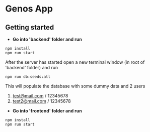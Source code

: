 # Genos App

## Getting started

- **Go into 'backend' folder and run**

```
npm install
npm run start
```

After the server has started open a new terminal window (in root of 'backend' folder) and run

`npm run db:seeds:all`

This will populate the database with some dummy data and 2 users
1. test@mail.com / 12345678
2. test2@mail.com / 12345678

- **Go into 'frontend' folder and run**

```
npm install
npm run start
```
